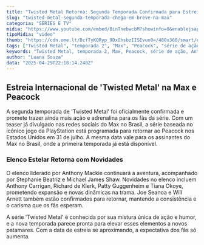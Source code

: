 ```yaml
---
title: "Twisted Metal Retorna: Segunda Temporada Confirmada para Estreia Simultânea no Brasil e EUA"
slug: "twisted-metal-segunda-temporada-chega-em-breve-na-max"
categoria: "SÉRIES E TV"
midia: "https://www.youtube.com/embed/BinTnebwcbM?showinfo=0&enablejsapi=1"
tipoMidia: "video"
thumb: "https://cdn.ome.lt/DcfTyKQRyp_9DxOhsbzIISEvun0=/480x360/smart/extras/conteudos/Design_sem_nome_-_2025-04-29T191036.795.png"
tags: ["Twisted Metal", "temporada 2", "Max", "Peacock", "série de ação", "Anthony Mackie", "estreia simultânea"]
keywords: "Twisted Metal, temporada 2, Max, Peacock, série de ação, Anthony Mackie, estreia simultânea"
author: "Luana Souza"
data: "2025-04-29T22:18:14.248Z"
---
```


## Estreia Internacional de 'Twisted Metal' na Max e Peacock

A segunda temporada de 'Twisted Metal' foi oficialmente confirmada e promete trazer ainda mais ação e adrenalina para os fãs da série. Com um teaser já divulgado nas redes sociais do Max no Brasil, a série baseada no icônico jogo da PlayStation está programada para retornar ao Peacock nos Estados Unidos em 31 de julho. A mesma data vale para os assinantes do Max no Brasil, onde a primeira temporada já está disponível.

### Elenco Estelar Retorna com Novidades

O elenco liderado por Anthony Mackie continuará a aventura, acompanhado por Stephanie Beatriz e Michael James Shaw. Novidades no elenco incluem Anthony Carrigan, Richard de Klerk, Patty Guggenheim e Tiana Okoye, prometendo expansão e novas dinâmicas na trama. Joe Seanoa e Will Arnett também estão confirmados para retornar, mantendo a consistência e o carisma que os fãs esperam.

A série 'Twisted Metal' é conhecida por sua mistura única de ação e humor, e a nova temporada parece pronta para elevar esses elementos a novos patamares. Com a data de estreia se aproximando, a expectativa dos fãs só aumenta.